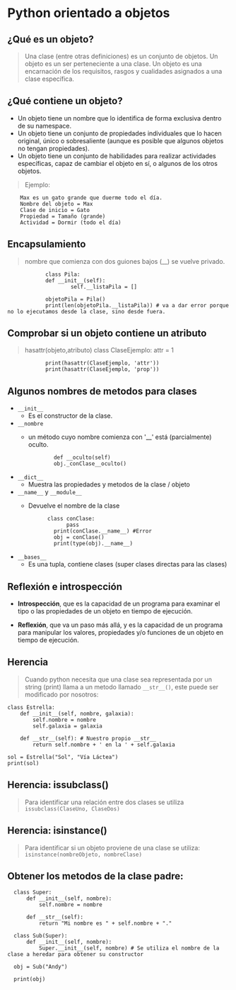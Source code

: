 # Python orientado a objetos

## ¿Qué es un objeto?

> Una clase (entre otras definiciones) es un conjunto de objetos. Un objeto es un ser perteneciente a una clase.
> Un objeto es una encarnación de los requisitos, rasgos y cualidades asignados a una clase específica. 

## ¿Qué contiene un objeto?

+ Un objeto tiene un nombre que lo identifica de forma exclusiva dentro de su namespace.
+ Un objeto tiene un conjunto de propiedades individuales que lo hacen original, único o sobresaliente (aunque es posible que algunos objetos no tengan propiedades).
+ Un objeto tiene un conjunto de habilidades para realizar actividades específicas, capaz de cambiar el objeto en sí, o algunos de los otros objetos.

> Ejemplo:

        Max es un gato grande que duerme todo el día.
        Nombre del objeto = Max
        Clase de inicio = Gato
        Propiedad = Tamaño (grande)
        Actividad = Dormir (todo el día)

## Encapsulamiento

> nombre que comienza con dos guiones bajos (__) se vuelve privado.

                class Pila:
                def __init__(self):
                        self.__listaPila = []

                objetoPila = Pila()
                print(len(objetoPila.__listaPila)) # va a dar error porque no lo ejecutamos desde la clase, sino desde fuera.

## Comprobar si un objeto contiene un atributo
> hasattr(objeto,atributo)
                class ClaseEjemplo:
                attr = 1

                print(hasattr(ClaseEjemplo, 'attr'))
                print(hasattr(ClaseEjemplo, 'prop'))

## Algunos nombres de metodos para clases
+ ``__init__``
  - Es el constructor de la clase. 
+ ``__nombre``
  - un método cuyo nombre comienza con '__' está (parcialmente) oculto.

                def __oculto(self)
                obj._conClase__oculto()

+ ``__dict__ ``
  - Muestra las propiedades y metodos de la clase / objeto
+ ``__name__`` y ``__module__``
  - Devuelve el nombre de la clase
  
              class conClase:
                    pass
                print(conClase.__name__) #Error
                obj = conClase()
                print(type(obj).__name__)
+ ``__bases__``
  - Es una tupla, contiene clases (super clases directas para las clases)
  
## Reflexión e introspección

+ **Introspección**, que es la capacidad de un programa para examinar el tipo o las propiedades de un objeto en tiempo de ejecución.
  
+ **Reflexión**, que va un paso más allá, y es la capacidad de un programa para manipular los valores, propiedades y/o funciones de un objeto en tiempo de ejecución.
  
## Herencia
> Cuando python necesita que una clase sea representada por un string (print) llama a un metodo llamado `__str__()`, este puede ser modificado por nosotros:

    class Estrella:
        def __init__(self, nombre, galaxia):
            self.nombre = nombre
            self.galaxia = galaxia

        def __str__(self): # Nuestro propio __str__
            return self.nombre + ' en la ' + self.galaxia

    sol = Estrella("Sol", "Vía Láctea")
    print(sol)

## Herencia: issubclass()
> Para identificar una relación entre dos clases se utiliza `issubclass(ClaseUno, ClaseDos)`

## Herencia: isinstance()
> Para identificar si un objeto proviene de una clase se utiliza: `isinstance(nombreObjeto, nombreClase)`

## Obtener los metodos de la clase padre:

      class Super:
          def __init__(self, nombre):
              self.nombre = nombre

          def __str__(self):
              return "Mi nombre es " + self.nombre + "."

      class Sub(Super):
          def __init__(self, nombre):
              Super.__init__(self, nombre) # Se utiliza el nombre de la clase a heredar para obtener su constructor

      obj = Sub("Andy")

      print(obj)